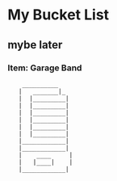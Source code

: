 # My Bucket List

## mybe later

### Item: Garage Band

        __________
       |   _______|_
       |  |_________|
       |  |_________|
       |  |_________|
       |  |_________|
       |  |_________|
       |  |_________|
       |____________|
       |____________|
       |    ____     |
       |   |____|    |
       |____________|





